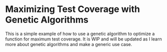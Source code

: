 # Maximizing Test Coverage with Genetic Algorithms
This is a simple example of how to use a genetic algorithm to optimize a function for maximum test coverage. It is WIP and will be updated as I learn more about genetic algorithms and make a generic use case.
